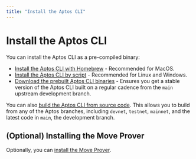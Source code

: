 ```yaml
---
title: "Install the Aptos CLI"
---
```


# Install the Aptos CLI

You can install the Aptos CLI as a pre-compiled binary:

- [Install the Aptos CLI with Homebrew](./install-from-brew.md) - Recommended for MacOS.
- [Install the Aptos CLI by script](./automated-install.md) - Recommended for Linux and Windows.
- [Download the prebuilt Aptos CLI binaries](./download-cli-binaries.md) - Ensures you get a stable version of the Aptos CLI built on a regular cadence from the `main` upstream development branch.

You can also [build the Aptos CLI from source code](./build-from-source.md). This allows you to build from any of the Aptos branches, including `devnet`, `testnet`, `mainnet`, and the latest code in `main`, the development branch.

## (Optional) Installing the Move Prover

Optionally, you can [install the Move Prover](./install-move-prover.md).

